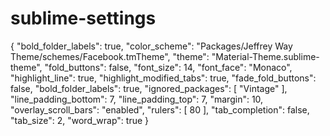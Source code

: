 # sublime-settings

{
	"bold_folder_labels": true,
	"color_scheme": "Packages/Jeffrey Way Theme/schemes/Facebook.tmTheme",
	"theme": "Material-Theme.sublime-theme",
	"fold_buttons": false,
	"font_size": 14,
	"font_face": "Monaco",
	"highlight_line": true,
	"highlight_modified_tabs": true,
	"fade_fold_buttons": false,
	"bold_folder_labels": true,
	"ignored_packages":
	[
		"Vintage"
	],
	"line_padding_bottom": 7,
	"line_padding_top": 7,
	"margin": 10,
	"overlay_scroll_bars": "enabled",
	"rulers":
	[
		80
	],
	"tab_completion": false,
	"tab_size": 2,
	"word_wrap": true
}
